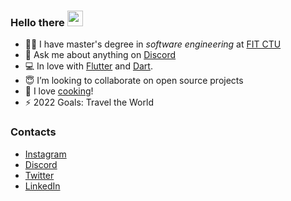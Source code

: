 ### Hello there <img src="https://media.giphy.com/media/hvRJCLFzcasrR4ia7z/giphy.gif" width="25px">

- 👨‍🎓 I have master's degree in _software engineering_ at [FIT CTU](https://fit.cvut.cz/en)
- 💬 Ask me about anything on [Discord](https://discordapp.com/users/302127992258428929)
- 💻 In love with [Flutter](https://flutter.dev) and [Dart](https://dart.dev).
- 😇 I’m looking to collaborate on open source projects
- 🌱 I love [cooking](https://instagram.com/napapaney)!
- ⚡ 2022 Goals: Travel the World

### Contacts

- [Instagram](https://instagram.com/tenhobi)
- [Discord](https://discordapp.com/users/302127992258428929)
- [Twitter](https://twitter.com/tenhobi)
- [LinkedIn](https://linkedin.com/in/tenhobi)
